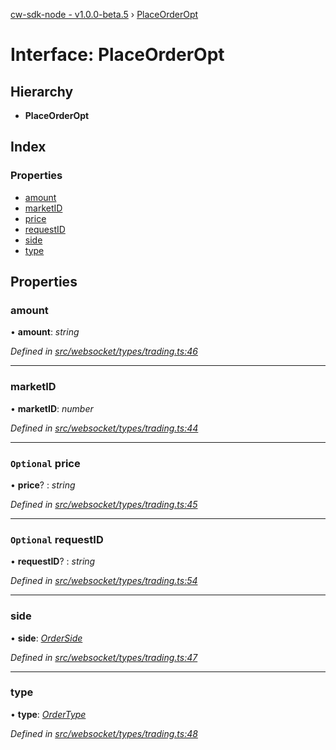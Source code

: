 [cw-sdk-node - v1.0.0-beta.5](../README.md) › [PlaceOrderOpt](placeorderopt.md)

# Interface: PlaceOrderOpt

## Hierarchy

* **PlaceOrderOpt**

## Index

### Properties

* [amount](placeorderopt.md#amount)
* [marketID](placeorderopt.md#marketid)
* [price](placeorderopt.md#optional-price)
* [requestID](placeorderopt.md#optional-requestid)
* [side](placeorderopt.md#side)
* [type](placeorderopt.md#type)

## Properties

###  amount

• **amount**: *string*

*Defined in [src/websocket/types/trading.ts:46](https://github.com/cryptowatch/cw-sdk-node/blob/ce1c44e/src/websocket/types/trading.ts#L46)*

___

###  marketID

• **marketID**: *number*

*Defined in [src/websocket/types/trading.ts:44](https://github.com/cryptowatch/cw-sdk-node/blob/ce1c44e/src/websocket/types/trading.ts#L44)*

___

### `Optional` price

• **price**? : *string*

*Defined in [src/websocket/types/trading.ts:45](https://github.com/cryptowatch/cw-sdk-node/blob/ce1c44e/src/websocket/types/trading.ts#L45)*

___

### `Optional` requestID

• **requestID**? : *string*

*Defined in [src/websocket/types/trading.ts:54](https://github.com/cryptowatch/cw-sdk-node/blob/ce1c44e/src/websocket/types/trading.ts#L54)*

___

###  side

• **side**: *[OrderSide](../README.md#orderside)*

*Defined in [src/websocket/types/trading.ts:47](https://github.com/cryptowatch/cw-sdk-node/blob/ce1c44e/src/websocket/types/trading.ts#L47)*

___

###  type

• **type**: *[OrderType](../README.md#ordertype)*

*Defined in [src/websocket/types/trading.ts:48](https://github.com/cryptowatch/cw-sdk-node/blob/ce1c44e/src/websocket/types/trading.ts#L48)*
